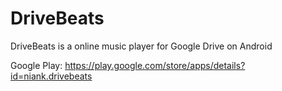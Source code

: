 # DriveBeats
DriveBeats is a online music player for Google Drive on Android

Google Play: https://play.google.com/store/apps/details?id=niank.drivebeats
